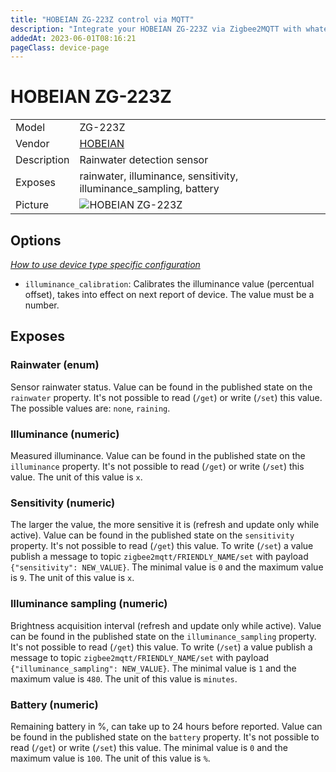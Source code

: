 ```yaml
---
title: "HOBEIAN ZG-223Z control via MQTT"
description: "Integrate your HOBEIAN ZG-223Z via Zigbee2MQTT with whatever smart home infrastructure you are using without the vendor's bridge or gateway."
addedAt: 2023-06-01T08:16:21
pageClass: device-page
---
```


<!-- !!!! -->
<!-- ATTENTION: This file is auto-generated through docgen! -->
<!-- You can only edit the "Notes"-Section between the two comment lines "Notes BEGIN" and "Notes END". -->
<!-- Do not use h1 or h2 heading within "## Notes"-Section. -->
<!-- !!!! -->

# HOBEIAN ZG-223Z

|     |     |
|-----|-----|
| Model | ZG-223Z  |
| Vendor  | [HOBEIAN](/supported-devices/#v=HOBEIAN)  |
| Description | Rainwater detection sensor |
| Exposes | rainwater, illuminance, sensitivity, illuminance_sampling, battery |
| Picture | ![HOBEIAN ZG-223Z](https://www.zigbee2mqtt.io/images/devices/ZG-223Z.png) |


<!-- Notes BEGIN: You can edit here. Add "## Notes" headline if not already present. -->


<!-- Notes END: Do not edit below this line -->



## Options
*[How to use device type specific configuration](../guide/configuration/devices-groups.md#specific-device-options)*

* `illuminance_calibration`: Calibrates the illuminance value (percentual offset), takes into effect on next report of device. The value must be a number.


## Exposes

### Rainwater (enum)
Sensor rainwater status.
Value can be found in the published state on the `rainwater` property.
It's not possible to read (`/get`) or write (`/set`) this value.
The possible values are: `none`, `raining`.

### Illuminance (numeric)
Measured illuminance.
Value can be found in the published state on the `illuminance` property.
It's not possible to read (`/get`) or write (`/set`) this value.
The unit of this value is `x`.

### Sensitivity (numeric)
The larger the value, the more sensitive it is (refresh and update only while active).
Value can be found in the published state on the `sensitivity` property.
It's not possible to read (`/get`) this value.
To write (`/set`) a value publish a message to topic `zigbee2mqtt/FRIENDLY_NAME/set` with payload `{"sensitivity": NEW_VALUE}`.
The minimal value is `0` and the maximum value is `9`.
The unit of this value is `x`.

### Illuminance sampling (numeric)
Brightness acquisition interval (refresh and update only while active).
Value can be found in the published state on the `illuminance_sampling` property.
It's not possible to read (`/get`) this value.
To write (`/set`) a value publish a message to topic `zigbee2mqtt/FRIENDLY_NAME/set` with payload `{"illuminance_sampling": NEW_VALUE}`.
The minimal value is `1` and the maximum value is `480`.
The unit of this value is `minutes`.

### Battery (numeric)
Remaining battery in %, can take up to 24 hours before reported.
Value can be found in the published state on the `battery` property.
It's not possible to read (`/get`) or write (`/set`) this value.
The minimal value is `0` and the maximum value is `100`.
The unit of this value is `%`.

